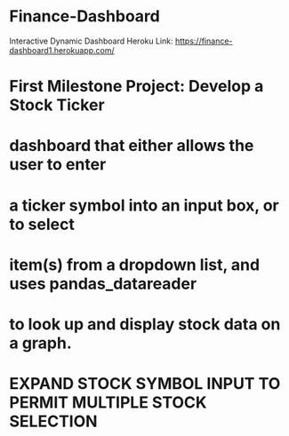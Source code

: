 # Finance-Dashboard
Interactive Dynamic Dashboard
Heroku Link: https://finance-dashboard1.herokuapp.com/
# First Milestone Project: Develop a Stock Ticker
# dashboard that either allows the user to enter
# a ticker symbol into an input box, or to select
# item(s) from a dropdown list, and uses pandas_datareader
# to look up and display stock data on a graph.
######
# EXPAND STOCK SYMBOL INPUT TO PERMIT MULTIPLE STOCK SELECTION

